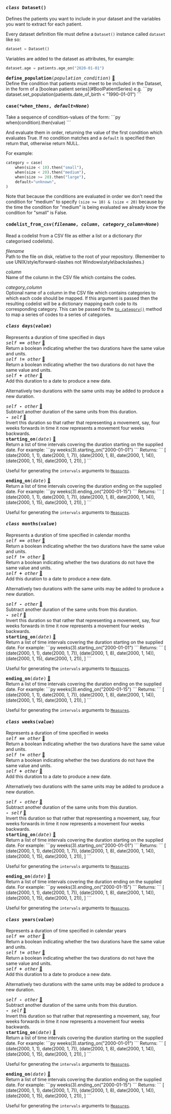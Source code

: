 <h4 class="attr-heading" id="Dataset" data-toc-label="Dataset" markdown>
  <tt><em>class</em> <strong>Dataset</strong>()</tt>
</h4>

<div markdown="block" class="indent">
Defines the patients you want to include in your dataset and the variables you want
to extract for each patient.

Every dataset definition file must define a `Dataset()` instance called `dataset`
like so:
```py
dataset = Dataset()
```

Variables are added to the dataset as attributes, for example:
```py
dataset.age = patients.age_on("2020-01-01")
```
<div class="attr-heading" id="Dataset.define_population">
  <tt><strong>define_population</strong>(<em>population_condition</em>)</tt>
  <a class="headerlink" href="#Dataset.define_population" title="Permanent link">🔗</a>
</div>
<div markdown="block" class="indent">
Define the condition that patients must meet to be included in the Dataset, in
the form of a [boolean patient series](#BoolPatientSeries) e.g.
```py
dataset.set_population(patients.date_of_birth < "1990-01-01")
```
</div>

</div>



<h4 class="attr-heading" id="case" data-toc-label="case" markdown>
  <tt><strong>case</strong>(<em>*when_thens</em>, <em>default=None</em>)</tt>
</h4>
<div markdown="block" class="indent">
Take a sequence of condition-values of the form:
```py
when(condition).then(value)
```

And evaluate them in order, returning the value of the first condition which
evaluates True. If no condition matches and a `default` is specified then return
that, otherwise return NULL.

For example:
```py
category = case(
    when(size < 10).then("small"),
    when(size < 20).then("medium"),
    when(size >= 20).then("large"),
    default="unknown",
)
```

Note that because the conditions are evaluated in order we don't need the condition
for "medium" to specify `(size >= 10) & (size < 20)` because by the time the
condition for "medium" is being evaluated we already know the condition for "small"
is False.
</div>



<h4 class="attr-heading" id="codelist_from_csv" data-toc-label="codelist_from_csv" markdown>
  <tt><strong>codelist_from_csv</strong>(<em>filename</em>, <em>column</em>, <em>category_column=None</em>)</tt>
</h4>
<div markdown="block" class="indent">
Read a codelist from a CSV file as either a list or a dictionary (for categorised
codelists).

_filename_<br>
Path to the file on disk, relative to the root of your repository. (Remember to use
UNIX/style/forward-slashes not Windows\style\backslashes.)

_column_<br>
Name of the column in the CSV file which contains the codes.

_category_column_<br>
Optional name of a column in the CSV file which contains categories to which each
code should be mapped. If this argument is passed then the resulting codelist will
be a dictionary mapping each code to its corresponding category. This can be passed
to the [`to_category()`](#CodePatientSeries.to_category) method to map a series of
codes to a series of categories.
</div>


<h4 class="attr-heading" id="days" data-toc-label="days" markdown>
  <tt><em>class</em> <strong>days</strong>(<em>value</em>)</tt>
</h4>

<div markdown="block" class="indent">
Represents a duration of time specified in days
<div class="attr-heading" id="days.eq">
  <tt><em>self</em> <strong>==</strong> <em>other</em></tt>
  <a class="headerlink" href="#days.eq" title="Permanent link">🔗</a>
</div>
<div markdown="block" class="indent">
Return a boolean indicating whether the two durations have the same value and units.
</div>

<div class="attr-heading" id="days.ne">
  <tt><em>self</em> <strong>!=</strong> <em>other</em></tt>
  <a class="headerlink" href="#days.ne" title="Permanent link">🔗</a>
</div>
<div markdown="block" class="indent">
Return a boolean indicating whether the two durations do not have the same value
and units.
</div>

<div class="attr-heading" id="days.add">
  <tt><em>self</em> <strong>+</strong> <em>other</em></tt>
  <a class="headerlink" href="#days.add" title="Permanent link">🔗</a>
</div>
<div markdown="block" class="indent">
Add this duration to a date to produce a new date.

Alternatively two durations with the same units may be added to produce a new duration.
</div>

<div class="attr-heading" id="days.sub">
  <tt><em>self</em> <strong>-</strong> <em>other</em></tt>
  <a class="headerlink" href="#days.sub" title="Permanent link">🔗</a>
</div>
<div markdown="block" class="indent">
Subtract another duration of the same units from this duration.
</div>

<div class="attr-heading" id="days.neg">
  <tt><em></em> <strong>-</strong> <em>self</em></tt>
  <a class="headerlink" href="#days.neg" title="Permanent link">🔗</a>
</div>
<div markdown="block" class="indent">
Invert this duration so that rather that representing a movement, say, four
weeks forwards in time it now represents a movement four weeks backwards.
</div>

<div class="attr-heading" id="days.starting_on">
  <tt><strong>starting_on</strong>(<em>date</em>)</tt>
  <a class="headerlink" href="#days.starting_on" title="Permanent link">🔗</a>
</div>
<div markdown="block" class="indent">
Return a list of time intervals covering the duration starting on the supplied
date. For example:
```py
weeks(3).starting_on("2000-01-01")
```
Returns:
```
[
    (date(2000, 1, 1), date(2000, 1, 7)),
    (date(2000, 1, 8), date(2000, 1, 14)),
    (date(2000, 1, 15), date(2000, 1, 21)),
]
```

Useful for generating the `intervals` arguments to [`Measures`](#Measures).
</div>

<div class="attr-heading" id="days.ending_on">
  <tt><strong>ending_on</strong>(<em>date</em>)</tt>
  <a class="headerlink" href="#days.ending_on" title="Permanent link">🔗</a>
</div>
<div markdown="block" class="indent">
Return a list of time intervals covering the duration ending on the supplied
date. For example:
```py
weeks(3).ending_on("2000-01-15")
```
Returns:
```
[
    (date(2000, 1, 1), date(2000, 1, 7)),
    (date(2000, 1, 8), date(2000, 1, 14)),
    (date(2000, 1, 15), date(2000, 1, 21)),
]
```

Useful for generating the `intervals` arguments to [`Measures`](#Measures).
</div>

</div>


<h4 class="attr-heading" id="months" data-toc-label="months" markdown>
  <tt><em>class</em> <strong>months</strong>(<em>value</em>)</tt>
</h4>

<div markdown="block" class="indent">
Represents a duration of time specified in calendar months
<div class="attr-heading" id="months.eq">
  <tt><em>self</em> <strong>==</strong> <em>other</em></tt>
  <a class="headerlink" href="#months.eq" title="Permanent link">🔗</a>
</div>
<div markdown="block" class="indent">
Return a boolean indicating whether the two durations have the same value and units.
</div>

<div class="attr-heading" id="months.ne">
  <tt><em>self</em> <strong>!=</strong> <em>other</em></tt>
  <a class="headerlink" href="#months.ne" title="Permanent link">🔗</a>
</div>
<div markdown="block" class="indent">
Return a boolean indicating whether the two durations do not have the same value
and units.
</div>

<div class="attr-heading" id="months.add">
  <tt><em>self</em> <strong>+</strong> <em>other</em></tt>
  <a class="headerlink" href="#months.add" title="Permanent link">🔗</a>
</div>
<div markdown="block" class="indent">
Add this duration to a date to produce a new date.

Alternatively two durations with the same units may be added to produce a new duration.
</div>

<div class="attr-heading" id="months.sub">
  <tt><em>self</em> <strong>-</strong> <em>other</em></tt>
  <a class="headerlink" href="#months.sub" title="Permanent link">🔗</a>
</div>
<div markdown="block" class="indent">
Subtract another duration of the same units from this duration.
</div>

<div class="attr-heading" id="months.neg">
  <tt><em></em> <strong>-</strong> <em>self</em></tt>
  <a class="headerlink" href="#months.neg" title="Permanent link">🔗</a>
</div>
<div markdown="block" class="indent">
Invert this duration so that rather that representing a movement, say, four
weeks forwards in time it now represents a movement four weeks backwards.
</div>

<div class="attr-heading" id="months.starting_on">
  <tt><strong>starting_on</strong>(<em>date</em>)</tt>
  <a class="headerlink" href="#months.starting_on" title="Permanent link">🔗</a>
</div>
<div markdown="block" class="indent">
Return a list of time intervals covering the duration starting on the supplied
date. For example:
```py
weeks(3).starting_on("2000-01-01")
```
Returns:
```
[
    (date(2000, 1, 1), date(2000, 1, 7)),
    (date(2000, 1, 8), date(2000, 1, 14)),
    (date(2000, 1, 15), date(2000, 1, 21)),
]
```

Useful for generating the `intervals` arguments to [`Measures`](#Measures).
</div>

<div class="attr-heading" id="months.ending_on">
  <tt><strong>ending_on</strong>(<em>date</em>)</tt>
  <a class="headerlink" href="#months.ending_on" title="Permanent link">🔗</a>
</div>
<div markdown="block" class="indent">
Return a list of time intervals covering the duration ending on the supplied
date. For example:
```py
weeks(3).ending_on("2000-01-15")
```
Returns:
```
[
    (date(2000, 1, 1), date(2000, 1, 7)),
    (date(2000, 1, 8), date(2000, 1, 14)),
    (date(2000, 1, 15), date(2000, 1, 21)),
]
```

Useful for generating the `intervals` arguments to [`Measures`](#Measures).
</div>

</div>


<h4 class="attr-heading" id="weeks" data-toc-label="weeks" markdown>
  <tt><em>class</em> <strong>weeks</strong>(<em>value</em>)</tt>
</h4>

<div markdown="block" class="indent">
Represents a duration of time specified in weeks
<div class="attr-heading" id="weeks.eq">
  <tt><em>self</em> <strong>==</strong> <em>other</em></tt>
  <a class="headerlink" href="#weeks.eq" title="Permanent link">🔗</a>
</div>
<div markdown="block" class="indent">
Return a boolean indicating whether the two durations have the same value and units.
</div>

<div class="attr-heading" id="weeks.ne">
  <tt><em>self</em> <strong>!=</strong> <em>other</em></tt>
  <a class="headerlink" href="#weeks.ne" title="Permanent link">🔗</a>
</div>
<div markdown="block" class="indent">
Return a boolean indicating whether the two durations do not have the same value
and units.
</div>

<div class="attr-heading" id="weeks.add">
  <tt><em>self</em> <strong>+</strong> <em>other</em></tt>
  <a class="headerlink" href="#weeks.add" title="Permanent link">🔗</a>
</div>
<div markdown="block" class="indent">
Add this duration to a date to produce a new date.

Alternatively two durations with the same units may be added to produce a new duration.
</div>

<div class="attr-heading" id="weeks.sub">
  <tt><em>self</em> <strong>-</strong> <em>other</em></tt>
  <a class="headerlink" href="#weeks.sub" title="Permanent link">🔗</a>
</div>
<div markdown="block" class="indent">
Subtract another duration of the same units from this duration.
</div>

<div class="attr-heading" id="weeks.neg">
  <tt><em></em> <strong>-</strong> <em>self</em></tt>
  <a class="headerlink" href="#weeks.neg" title="Permanent link">🔗</a>
</div>
<div markdown="block" class="indent">
Invert this duration so that rather that representing a movement, say, four
weeks forwards in time it now represents a movement four weeks backwards.
</div>

<div class="attr-heading" id="weeks.starting_on">
  <tt><strong>starting_on</strong>(<em>date</em>)</tt>
  <a class="headerlink" href="#weeks.starting_on" title="Permanent link">🔗</a>
</div>
<div markdown="block" class="indent">
Return a list of time intervals covering the duration starting on the supplied
date. For example:
```py
weeks(3).starting_on("2000-01-01")
```
Returns:
```
[
    (date(2000, 1, 1), date(2000, 1, 7)),
    (date(2000, 1, 8), date(2000, 1, 14)),
    (date(2000, 1, 15), date(2000, 1, 21)),
]
```

Useful for generating the `intervals` arguments to [`Measures`](#Measures).
</div>

<div class="attr-heading" id="weeks.ending_on">
  <tt><strong>ending_on</strong>(<em>date</em>)</tt>
  <a class="headerlink" href="#weeks.ending_on" title="Permanent link">🔗</a>
</div>
<div markdown="block" class="indent">
Return a list of time intervals covering the duration ending on the supplied
date. For example:
```py
weeks(3).ending_on("2000-01-15")
```
Returns:
```
[
    (date(2000, 1, 1), date(2000, 1, 7)),
    (date(2000, 1, 8), date(2000, 1, 14)),
    (date(2000, 1, 15), date(2000, 1, 21)),
]
```

Useful for generating the `intervals` arguments to [`Measures`](#Measures).
</div>

</div>


<h4 class="attr-heading" id="years" data-toc-label="years" markdown>
  <tt><em>class</em> <strong>years</strong>(<em>value</em>)</tt>
</h4>

<div markdown="block" class="indent">
Represents a duration of time specified in calendar years
<div class="attr-heading" id="years.eq">
  <tt><em>self</em> <strong>==</strong> <em>other</em></tt>
  <a class="headerlink" href="#years.eq" title="Permanent link">🔗</a>
</div>
<div markdown="block" class="indent">
Return a boolean indicating whether the two durations have the same value and units.
</div>

<div class="attr-heading" id="years.ne">
  <tt><em>self</em> <strong>!=</strong> <em>other</em></tt>
  <a class="headerlink" href="#years.ne" title="Permanent link">🔗</a>
</div>
<div markdown="block" class="indent">
Return a boolean indicating whether the two durations do not have the same value
and units.
</div>

<div class="attr-heading" id="years.add">
  <tt><em>self</em> <strong>+</strong> <em>other</em></tt>
  <a class="headerlink" href="#years.add" title="Permanent link">🔗</a>
</div>
<div markdown="block" class="indent">
Add this duration to a date to produce a new date.

Alternatively two durations with the same units may be added to produce a new duration.
</div>

<div class="attr-heading" id="years.sub">
  <tt><em>self</em> <strong>-</strong> <em>other</em></tt>
  <a class="headerlink" href="#years.sub" title="Permanent link">🔗</a>
</div>
<div markdown="block" class="indent">
Subtract another duration of the same units from this duration.
</div>

<div class="attr-heading" id="years.neg">
  <tt><em></em> <strong>-</strong> <em>self</em></tt>
  <a class="headerlink" href="#years.neg" title="Permanent link">🔗</a>
</div>
<div markdown="block" class="indent">
Invert this duration so that rather that representing a movement, say, four
weeks forwards in time it now represents a movement four weeks backwards.
</div>

<div class="attr-heading" id="years.starting_on">
  <tt><strong>starting_on</strong>(<em>date</em>)</tt>
  <a class="headerlink" href="#years.starting_on" title="Permanent link">🔗</a>
</div>
<div markdown="block" class="indent">
Return a list of time intervals covering the duration starting on the supplied
date. For example:
```py
weeks(3).starting_on("2000-01-01")
```
Returns:
```
[
    (date(2000, 1, 1), date(2000, 1, 7)),
    (date(2000, 1, 8), date(2000, 1, 14)),
    (date(2000, 1, 15), date(2000, 1, 21)),
]
```

Useful for generating the `intervals` arguments to [`Measures`](#Measures).
</div>

<div class="attr-heading" id="years.ending_on">
  <tt><strong>ending_on</strong>(<em>date</em>)</tt>
  <a class="headerlink" href="#years.ending_on" title="Permanent link">🔗</a>
</div>
<div markdown="block" class="indent">
Return a list of time intervals covering the duration ending on the supplied
date. For example:
```py
weeks(3).ending_on("2000-01-15")
```
Returns:
```
[
    (date(2000, 1, 1), date(2000, 1, 7)),
    (date(2000, 1, 8), date(2000, 1, 14)),
    (date(2000, 1, 15), date(2000, 1, 21)),
]
```

Useful for generating the `intervals` arguments to [`Measures`](#Measures).
</div>

</div>

